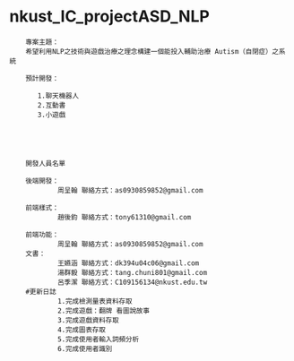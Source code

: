# nkust_IC_projectASD_NLP

        專案主題：
        希望利用NLP之技術與遊戲治療之理念構建一個能投入輔助治療 Autism（自閉症）之系統
        
        預計開發：

           1.聊天機器人   
           2.互動書
           3.小遊戲
        
        
        
        
        
        開發人員名單

        後端開發：
                周呈翰 聯絡方式：as0930859852@gmail.com

        前端樣式：
                趙後鈞 聯絡方式：tony61310@gmail.com

        前端功能：
                周呈翰 聯絡方式：as0930859852@gmail.com
        文書：
                王嬿涵 聯絡方式：dk394u04c06@gmail.com
                湯群毅 聯絡方式：tang.chuni801@gmail.com
                呂季潔 聯絡方式：C109156134@nkust.edu.tw
        #更新日誌
                1.完成檢測量表資料存取
                2.完成遊戲：翻牌 看圖說故事
                3.完成遊戲資料存取
                4.完成圖表存取
                5.完成使用者輸入詞頻分析
                6.完成使用者識別
        

